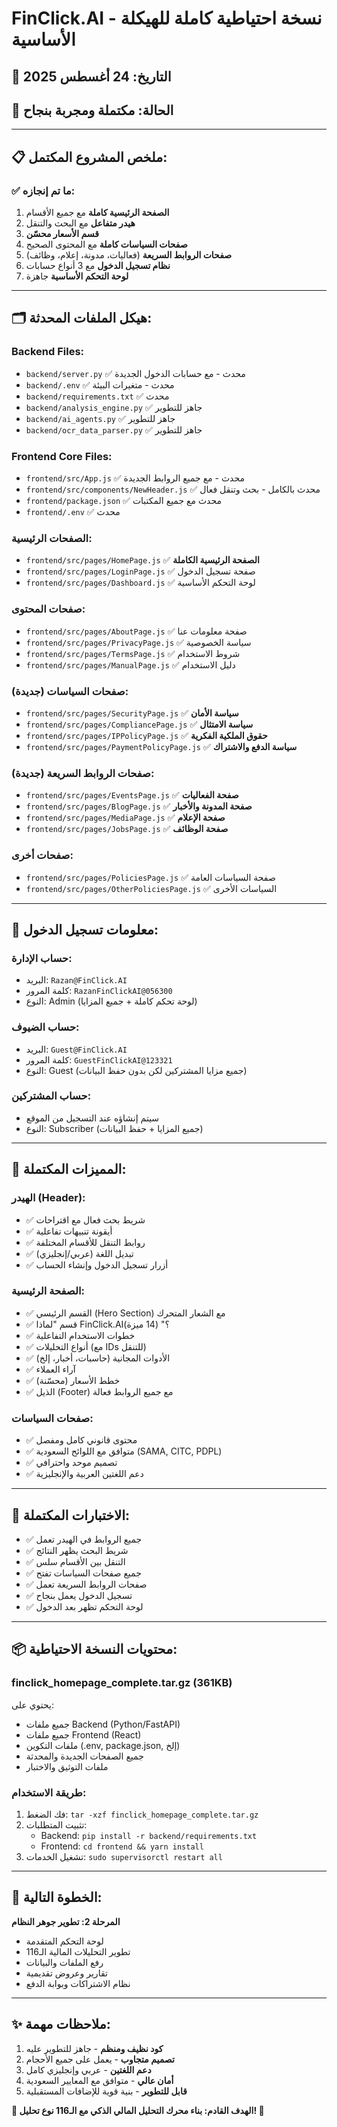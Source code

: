# FinClick.AI - نسخة احتياطية كاملة للهيكلة الأساسية
## 📅 التاريخ: 24 أغسطس 2025
## 🎯 الحالة: مكتملة ومجربة بنجاح

---

## 📋 **ملخص المشروع المكتمل:**

### ✅ **ما تم إنجازه:**
1. **الصفحة الرئيسية كاملة** مع جميع الأقسام
2. **هيدر متفاعل** مع البحث والتنقل
3. **قسم الأسعار محسّن** 
4. **صفحات السياسات كاملة** مع المحتوى الصحيح
5. **صفحات الروابط السريعة** (فعاليات، مدونة، إعلام، وظائف)
6. **نظام تسجيل الدخول** مع 3 أنواع حسابات
7. **لوحة التحكم الأساسية** جاهزة

---

## 🗂️ **هيكل الملفات المحدثة:**

### **Backend Files:**
- `backend/server.py` ✅ محدث - مع حسابات الدخول الجديدة
- `backend/.env` ✅ محدث - متغيرات البيئة
- `backend/requirements.txt` ✅ محدث
- `backend/analysis_engine.py` ✅ جاهز للتطوير
- `backend/ai_agents.py` ✅ جاهز للتطوير
- `backend/ocr_data_parser.py` ✅ جاهز للتطوير

### **Frontend Core Files:**
- `frontend/src/App.js` ✅ محدث - مع جميع الروابط الجديدة
- `frontend/src/components/NewHeader.js` ✅ محدث بالكامل - بحث وتنقل فعال
- `frontend/package.json` ✅ محدث مع جميع المكتبات
- `frontend/.env` ✅ محدث

### **الصفحات الرئيسية:**
- `frontend/src/pages/HomePage.js` ✅ **الصفحة الرئيسية الكاملة**
- `frontend/src/pages/LoginPage.js` ✅ صفحة تسجيل الدخول
- `frontend/src/pages/Dashboard.js` ✅ لوحة التحكم الأساسية

### **صفحات المحتوى:**
- `frontend/src/pages/AboutPage.js` ✅ صفحة معلومات عنا
- `frontend/src/pages/PrivacyPage.js` ✅ سياسة الخصوصية
- `frontend/src/pages/TermsPage.js` ✅ شروط الاستخدام
- `frontend/src/pages/ManualPage.js` ✅ دليل الاستخدام

### **صفحات السياسات (جديدة):**
- `frontend/src/pages/SecurityPage.js` ✅ **سياسة الأمان**
- `frontend/src/pages/CompliancePage.js` ✅ **سياسة الامتثال**
- `frontend/src/pages/IPPolicyPage.js` ✅ **حقوق الملكية الفكرية**
- `frontend/src/pages/PaymentPolicyPage.js` ✅ **سياسة الدفع والاشتراك**

### **صفحات الروابط السريعة (جديدة):**
- `frontend/src/pages/EventsPage.js` ✅ **صفحة الفعاليات**
- `frontend/src/pages/BlogPage.js` ✅ **صفحة المدونة والأخبار**
- `frontend/src/pages/MediaPage.js` ✅ **صفحة الإعلام**
- `frontend/src/pages/JobsPage.js` ✅ **صفحة الوظائف**

### **صفحات أخرى:**
- `frontend/src/pages/PoliciesPage.js` ✅ صفحة السياسات العامة
- `frontend/src/pages/OtherPoliciesPage.js` ✅ السياسات الأخرى

---

## 🔐 **معلومات تسجيل الدخول:**

### **حساب الإدارة:**
- البريد: `Razan@FinClick.AI`
- كلمة المرور: `RazanFinClickAI@056300`
- النوع: Admin (لوحة تحكم كاملة + جميع المزايا)

### **حساب الضيوف:**
- البريد: `Guest@FinClick.AI` 
- كلمة المرور: `GuestFinClickAI@123321`
- النوع: Guest (جميع مزايا المشتركين لكن بدون حفظ البيانات)

### **حساب المشتركين:** 
- سيتم إنشاؤه عند التسجيل من الموقع
- النوع: Subscriber (جميع المزايا + حفظ البيانات)

---

## 🎨 **المميزات المكتملة:**

### **الهيدر (Header):**
- ✅ شريط بحث فعال مع اقتراحات
- ✅ أيقونة تنبيهات تفاعلية
- ✅ روابط التنقل للأقسام المختلفة
- ✅ تبديل اللغة (عربي/إنجليزي)
- ✅ أزرار تسجيل الدخول وإنشاء الحساب

### **الصفحة الرئيسية:**
- ✅ القسم الرئيسي (Hero Section) مع الشعار المتحرك
- ✅ قسم "لماذا FinClick.AI؟" (14 ميزة)
- ✅ خطوات الاستخدام التفاعلية
- ✅ أنواع التحليلات (مع IDs للتنقل)
- ✅ الأدوات المجانية (حاسبات، أخبار، إلخ)
- ✅ آراء العملاء
- ✅ خطط الأسعار (محسّنة) 
- ✅ الذيل (Footer) مع جميع الروابط فعالة

### **صفحات السياسات:**
- ✅ محتوى قانوني كامل ومفصل
- ✅ متوافق مع اللوائح السعودية (SAMA, CITC, PDPL)
- ✅ تصميم موحد واحترافي
- ✅ دعم اللغتين العربية والإنجليزية

---

## 🧪 **الاختبارات المكتملة:**
- ✅ جميع الروابط في الهيدر تعمل
- ✅ شريط البحث يظهر النتائج
- ✅ التنقل بين الأقسام سلس
- ✅ جميع صفحات السياسات تفتح
- ✅ صفحات الروابط السريعة تعمل
- ✅ تسجيل الدخول يعمل بنجاح
- ✅ لوحة التحكم تظهر بعد الدخول

---

## 📦 **محتويات النسخة الاحتياطية:**

### **finclick_homepage_complete.tar.gz (361KB)**
يحتوي على:
- جميع ملفات Backend (Python/FastAPI)
- جميع ملفات Frontend (React)
- ملفات التكوين (.env, package.json, إلخ)
- جميع الصفحات الجديدة والمحدثة
- ملفات التوثيق والاختبار

### **طريقة الاستخدام:**
1. فك الضغط: `tar -xzf finclick_homepage_complete.tar.gz`
2. تثبيت المتطلبات: 
   - Backend: `pip install -r backend/requirements.txt`
   - Frontend: `cd frontend && yarn install`
3. تشغيل الخدمات: `sudo supervisorctl restart all`

---

## 🚀 **الخطوة التالية:**
**المرحلة 2: تطوير جوهر النظام**
- لوحة التحكم المتقدمة
- تطوير التحليلات المالية الـ116
- رفع الملفات والبيانات
- تقارير وعروض تقديمية
- نظام الاشتراكات وبوابة الدفع

---

## ✨ **ملاحظات مهمة:**
1. **كود نظيف ومنظم** - جاهز للتطوير عليه
2. **تصميم متجاوب** - يعمل على جميع الأحجام
3. **دعم اللغتين** - عربي وإنجليزي كامل
4. **أمان عالي** - متوافق مع المعايير السعودية
5. **قابل للتطوير** - بنية قوية للإضافات المستقبلية

**🎯 الهدف القادم: بناء محرك التحليل المالي الذكي مع الـ116 نوع تحليل! 🎯**